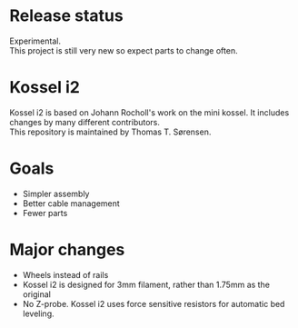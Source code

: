 Release status
==============

<p>Experimental.
<br/>This project is still very new so expect parts to change often. </p>

Kossel i2
==============
<p>Kossel i2 is based on Johann Rocholl's work on the mini kossel. It includes changes by many different contributors.
<br/>This repository is maintained by Thomas T. Sørensen.</p>

Goals
==============
<ul>
<li>Simpler assembly</li>
<li>Better cable management</li>
<li>Fewer parts</li>
</ul>

Major changes
==============
<ul>
<li>Wheels instead of rails</li>
<li>Kossel i2 is designed for 3mm filament, rather than 1.75mm as the original</li>
<li>No Z-probe. Kossel i2 uses force sensitive resistors for automatic bed leveling.</li>
</ul>
